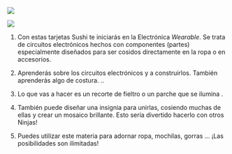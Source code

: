 ![](/assets/badge_lit_150_110_650.png)



![](/assets/robot_headband_340_150_800.png)

1. Con estas tarjetas Sushi te iniciarás en la Electrónica _Wearable_. Se trata de circuitos electrónicos hechos con componentes \(partes\) especialmente diseñados para ser cosidos directamente en la ropa o en accesorios.

2. Aprenderás sobre los circuitos electrónicos y a construirlos. También aprenderás algo de costura.
   ..
3. Lo que vas a hacer es un recorte de fieltro o un parche que se ilumina
   .
4. También puede diseñar una insignia  para unirlas, cosiendo muchas de ellas y  crear un mosaico brillante. Esto sería divertido hacerlo con otros Ninjas!
5. Puedes utilizar este materia para adornar ropa, mochilas, gorras ... ¡Las posibilidades son ilimitadas!



